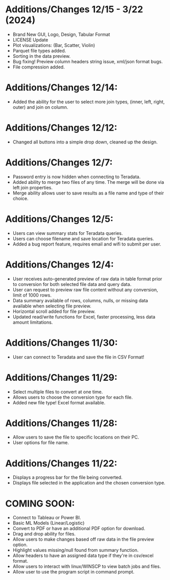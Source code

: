 
# Additions/Changes 12/15 - 3/22 (2024)
- Brand New GUI, Logo, Design, Tabular Format
- LICENSE Update
- Plot visualizations: (Bar, Scatter, Violin)
- Parquet file types added.
- Sorting in the data preview.
- Bug fixing! Preview column headers string issue, xml/json format bugs.
- File compression added.

# Additions/Changes 12/14:
- Added the ability for the user to select more join types, (inner, left, right, outer) and join on column.

# Additions/Changes 12/12:
- Changed all buttons into a simple drop down, cleaned up the design.

# Additions/Changes 12/7:
- Password entry is now hidden when connecting to Teradata.
- Added ability to merge two files of any time. The merge will be done via left join properties.
- Merge ability allows user to save results as a file name and type of their choice.

# Additions/Changes 12/5:
- Users can view summary stats for Teradata queries.
- Users can choose filename and save location for Teradata queries.
- Added a bug report feature, requires email and wifi to submit per user.

# Additions/Changes 12/4:
- User receives auto-generated preview of raw data in table format prior to conversion for both selected file data and query data.
- User can request to preview raw file content without any conversion, limit of 1000 rows.
- Data summary available of rows, columns, nulls, or missing data available when selecting file preview.
- Horizontal scroll added for file preview.
- Updated read/write functions for Excel, faster processing, less data amount limitations.

# Additions/Changes 11/30:
- User can connect to Teradata and save the file in CSV Format!

# Additions/Changes 11/29:
- Select multiple files to convert at one time.
- Allows users to choose the conversion type for each file.
- Added new file type! Excel format available.

# Additions/Changes 11/28:
- Allow users to save the file to specific locations on their PC.
- User options for file name.

# Additions/Changes 11/22:
- Displays a progress bar for the file being converted.
- Displays file selected in the application and the chosen conversion type.




# COMING SOON:
- Connect to Tableau or Power BI.
- Basic ML Models (Linear/Logistic)
- Convert to PDF or have an additional PDF option for download.
- Drag and drop ability for files.
- Allow users to make changes based off raw data in the file preview option.
- Highlight values missing/null found from summary function.
- Allow headers to have an assigned data type if they're in csv/excel format.
- Allow users to interact with linux/WINSCP to view batch jobs and files.
- Allow user to use the program script in command prompt.
